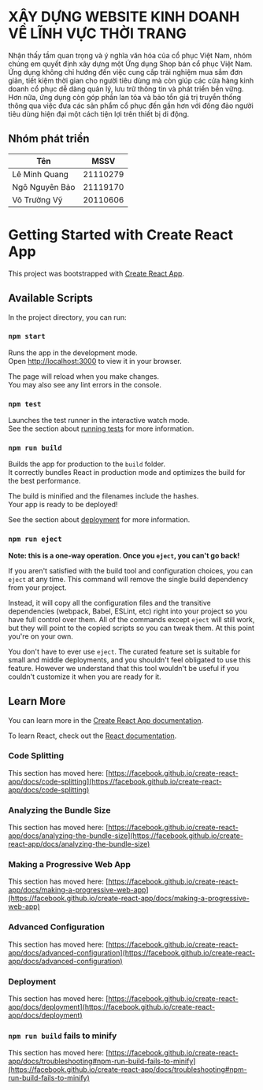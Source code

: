 # XÂY DỰNG WEBSITE KINH DOANH VỀ LĨNH VỰC THỜI TRANG

Nhận thấy tầm quan trọng và ý nghĩa văn hóa của cổ phục Việt Nam, nhóm chúng em quyết định xây dựng một Ứng dụng Shop bán cổ phục Việt Nam. Ứng dụng không chỉ hướng đến việc cung cấp trải nghiệm mua sắm đơn giản, tiết kiệm thời gian cho người tiêu dùng mà còn giúp các cửa hàng kinh doanh cổ phục dễ dàng quản lý, lưu trữ thông tin và phát triển bền vững. Hơn nữa, ứng dụng còn góp phần lan tỏa và bảo tồn giá trị truyền thống thông qua việc đưa các sản phẩm cổ phục đến gần hơn với đông đảo người tiêu dùng hiện đại một cách tiện lợi trên thiết bị di động.

## Nhóm phát triển

| Tên                | MSSV     |
| ------------------ | -------- |
| Lê Minh Quang      | 21110279 |
| Ngô Nguyên Bảo     | 21119170 |
| Võ Trường Vỹ       | 20110606 |

# Getting Started with Create React App

This project was bootstrapped with [Create React App](https://github.com/facebook/create-react-app).

## Available Scripts

In the project directory, you can run:

### `npm start`

Runs the app in the development mode.\
Open [http://localhost:3000](http://localhost:3000) to view it in your browser.

The page will reload when you make changes.\
You may also see any lint errors in the console.

### `npm test`

Launches the test runner in the interactive watch mode.\
See the section about [running tests](https://facebook.github.io/create-react-app/docs/running-tests) for more information.

### `npm run build`

Builds the app for production to the `build` folder.\
It correctly bundles React in production mode and optimizes the build for the best performance.

The build is minified and the filenames include the hashes.\
Your app is ready to be deployed!

See the section about [deployment](https://facebook.github.io/create-react-app/docs/deployment) for more information.

### `npm run eject`

**Note: this is a one-way operation. Once you `eject`, you can't go back!**

If you aren't satisfied with the build tool and configuration choices, you can `eject` at any time. This command will remove the single build dependency from your project.

Instead, it will copy all the configuration files and the transitive dependencies (webpack, Babel, ESLint, etc) right into your project so you have full control over them. All of the commands except `eject` will still work, but they will point to the copied scripts so you can tweak them. At this point you're on your own.

You don't have to ever use `eject`. The curated feature set is suitable for small and middle deployments, and you shouldn't feel obligated to use this feature. However we understand that this tool wouldn't be useful if you couldn't customize it when you are ready for it.

## Learn More

You can learn more in the [Create React App documentation](https://facebook.github.io/create-react-app/docs/getting-started).

To learn React, check out the [React documentation](https://reactjs.org/).

### Code Splitting

This section has moved here: [https://facebook.github.io/create-react-app/docs/code-splitting](https://facebook.github.io/create-react-app/docs/code-splitting)

### Analyzing the Bundle Size

This section has moved here: [https://facebook.github.io/create-react-app/docs/analyzing-the-bundle-size](https://facebook.github.io/create-react-app/docs/analyzing-the-bundle-size)

### Making a Progressive Web App

This section has moved here: [https://facebook.github.io/create-react-app/docs/making-a-progressive-web-app](https://facebook.github.io/create-react-app/docs/making-a-progressive-web-app)

### Advanced Configuration

This section has moved here: [https://facebook.github.io/create-react-app/docs/advanced-configuration](https://facebook.github.io/create-react-app/docs/advanced-configuration)

### Deployment

This section has moved here: [https://facebook.github.io/create-react-app/docs/deployment](https://facebook.github.io/create-react-app/docs/deployment)

### `npm run build` fails to minify

This section has moved here: [https://facebook.github.io/create-react-app/docs/troubleshooting#npm-run-build-fails-to-minify](https://facebook.github.io/create-react-app/docs/troubleshooting#npm-run-build-fails-to-minify)
